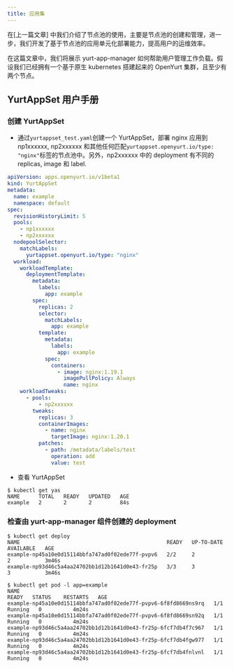 ```yaml
---
title: 应用集
---
```


在[上一篇文章] 中我们介绍了节点池的使用，主要是节点池的创建和管理，进一步，我们开发了基于节点池的应用单元化部署能力，提高用户的运维效率。

在这篇文章中，我们将展示 yurt-app-manager 如何帮助用户管理工作负载。假设我们已经拥有一个基于原生 kubernetes 搭建起来的 OpenYurt 集群，且至少有两个节点。

## YurtAppSet 用户手册

### 创建 YurtAppSet

- 通过`yurtappset_test.yaml`创建一个 YurtAppSet，部署 nginx 应用到 np1xxxxxx, np2xxxxxx 和其他任何匹配`yurtappset.openyurt.io/type: "nginx"`标签的节点池中。另外，np2xxxxxx 中的 deployment 有不同的 replicas, image 和 label.

```yaml
apiVersion: apps.openyurt.io/v1beta1
kind: YurtAppSet
metadata:
  name: example
  namespace: default
spec:
  revisionHistoryLimit: 5
  pools:
    - np1xxxxxx
    - np2xxxxxx
  nodepoolSelector:
    matchLabels:
      yurtappset.openyurt.io/type: "nginx"
  workload:
    workloadTemplate:
      deploymentTemplate:
        metadata:
          labels:
            app: example
        spec:
          replicas: 2
          selector:
            matchLabels:
              app: example
          template:
            metadata:
              labels:
                app: example
            spec:
              containers:
                - image: nginx:1.19.1
                  imagePullPolicy: Always
                  name: nginx
    workloadTweaks:
      - pools:
          - np2xxxxxx
        tweaks:
          replicas: 3
          containerImages:
            - name: nginx
              targetImage: nginx:1.20.1
          patches:
            - path: /metadata/labels/test
              operation: add
              value: test
```

- 查看 YurtAppSet

```shell
$ kubectl get yas
NAME      TOTAL   READY   UPDATED   AGE
example   2       2       2         84s
```

### 检查由 yurt-app-manager 组件创建的 deployment

```shell
$ kubectl get deploy
NAME                                               READY   UP-TO-DATE   AVAILABLE   AGE
example-np45a10e0d15114bbfa747ad0f02ede77f-pvpv6   2/2     2            2           3m46s
example-np93d46c5a4aa24702bb1d12b1641d0e43-fr25p   3/3     3            3           3m46s

$ kubectl get pod -l app=example
NAME                                                              READY   STATUS    RESTARTS   AGE
example-np45a10e0d15114bbfa747ad0f02ede77f-pvpv6-6f8fd8669ns9rq   1/1     Running   0          4m24s
example-np45a10e0d15114bbfa747ad0f02ede77f-pvpv6-6f8fd8669sn92q   1/1     Running   0          4m24s
example-np93d46c5a4aa24702bb1d12b1641d0e43-fr25p-6fcf7db4f7c967   1/1     Running   0          4m24s
example-np93d46c5a4aa24702bb1d12b1641d0e43-fr25p-6fcf7db4fgw977   1/1     Running   0          4m24s
example-np93d46c5a4aa24702bb1d12b1641d0e43-fr25p-6fcf7db4fnlvnl   1/1     Running   0          4m24s
```
